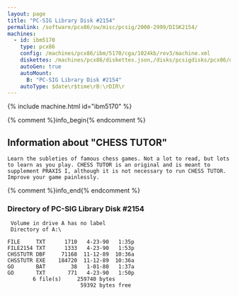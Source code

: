 ```yaml
---
layout: page
title: "PC-SIG Library Disk #2154"
permalink: /software/pcx86/sw/misc/pcsig/2000-2999/DISK2154/
machines:
  - id: ibm5170
    type: pcx86
    config: /machines/pcx86/ibm/5170/cga/1024kb/rev3/machine.xml
    diskettes: /machines/pcx86/diskettes.json,/disks/pcsigdisks/pcx86/diskettes.json
    autoGen: true
    autoMount:
      B: "PC-SIG Library Disk #2154"
    autoType: $date\r$time\rB:\rDIR\r
---
```


{% include machine.html id="ibm5170" %}

{% comment %}info_begin{% endcomment %}

## Information about "CHESS TUTOR"

    Learn the subleties of famous chess games. Not a lot to read, but lots
    to learn as you play. CHESS TUTOR is an original and is meant to
    supplement PRAXIS I, although it is not necessary to run CHESS TUTOR.
    Improve your game painlessly.
{% comment %}info_end{% endcomment %}


### Directory of PC-SIG Library Disk #2154

     Volume in drive A has no label
     Directory of A:\

    FILE     TXT      1710   4-23-90   1:35p
    FILE2154 TXT      1333   4-23-90   1:53p
    CHSSTUTR DBF     71168  11-12-89  10:36a
    CHSSTUTR EXE    184720  11-12-89  10:36a
    GO       BAT        38   1-01-80   1:37a
    GO       TXT       771   4-23-90   1:50p
            6 file(s)     259740 bytes
                           59392 bytes free
